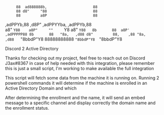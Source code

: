  
         88  ad888888b,                     88  
         88 d8"     "88                     88  
         88         a8P                     88  
 ,adPPYb,88      ,d8P"  ,adPPYYba,  ,adPPYb,88  
a8"    `Y88    a8P"     ""     `Y8 a8"    `Y88  
8b       88  a8P'       ,adPPPPP88 8b       88  
"8a,   ,d88 d8"         88,    ,88 "8a,   ,d88  
 `"8bbdP"Y8 88888888888 `"8bbdP"Y8  `"8bbdP"Y8  
 
 Discord 2 Active Directory
 
 Thanks for checking out my project, feel free to reach out on Discord J3ax#8367 in case of help needed with this integration, please remember this is just a small 
 script, I'm working to make available the full integration
 
 This script will fetch some data from the machine it is running on.
 Running 2 powershell commands it will determine if the machine is enrolled in an Active Directory Domain and which
 
 After determining the enrollment and the name, it will send an embed message to a specific channel and display correctly the domain name and the enrollment
 status.
